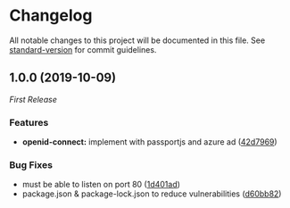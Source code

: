 # Changelog

All notable changes to this project will be documented in this file. See [standard-version](https://github.com/conventional-changelog/standard-version) for commit guidelines.

## 1.0.0 (2019-10-09)

_First Release_

### Features

* **openid-connect:** implement with passportjs and azure ad ([42d7969](https://github.com/julie-ng/azure-openid-connect-demo/commit/42d7969ede8fe44ae27b85f9d2697dd16fd07f39))

### Bug Fixes

* must be able to listen on port 80 ([1d401ad](https://github.com/julie-ng/azure-openid-connect-demo/commit/1d401ad0a717b8d5fbb98ebc04033e89840805bc))
* package.json & package-lock.json to reduce vulnerabilities ([d60bb82](https://github.com/julie-ng/azure-openid-connect-demo/commit/d60bb8201b1fa6a05dec817a7de4f2ec15bf7798))
